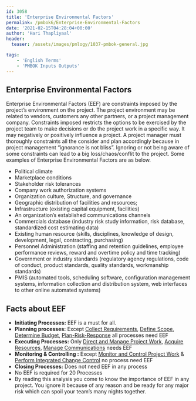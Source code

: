 ```yaml
---
id: 3058    
title: 'Enterprise Environmental Factors'
permalink: /pmbok6/Enterprise-Environmental-Factors
date: '2021-02-15T04:28:04+00:00'
author: 'Hari Thapliyaal'
header:
  teaser: /assets/images/pmlogy/1037-pmbok-general.jpg

tags:
    - 'English Terms'
    - 'PMBOK Inputs Outputs'
---
```


## Enterprise Environmental Factors

Enterprise Environmental Factors (EEF) are constraints imposed by the project’s environment on the project. The project environment may be related to vendors, customers any other partners, or a project management company. Constraints imposed restricts the options to be exercised by the project team to make decisions or do the project work in a specific way. It may negatively or positively influence a project. A project manager must thoroughly constraints all the consider and plan accordingly because in project management “ignorance is not bliss”. Ignoring or not being aware of some constraints can lead to a big loss/chaos/conflit to the project. Some examples of Enterprise Environmental Factors are as below.

- Political climate
- Marketplace conditions
- Stakeholder risk tolerances
- Company work authorization systems
- Organization culture, Structure, and governance
- Geographic distribution of facilities and resources;
- Infrastructure (existing capital equipment, facilities)
- An organization’s established communications channels
- Commercials database (industry risk study information, risk database, standardized cost estimating data)
- Existing human resource (skills, disciplines, knowledge of design, development, legal, contracting, purchasing)
- Personnel Administration (staffing and retention guidelines, employee performance reviews, reward and overtime policy and time tracking)
- Government or industry standards (regulatory agency regulations, code of conduct, product standards, quality standards, workmanship standards)
- PMIS (automated tools, scheduling software, configuration management systems, information collection and distribution system, web interfaces to other online automated systems)

## Facts about EEF

- **Initiating Processes:** EEF is a must for all.
- **Planning processes:** Except [Collect Requirements](/pmbok6/Collect-Requirements), [Define Scope](/pmbok6/Define-Scope), [Determine Budget](/pmbok6/Determine-Budget), [Plan-Risk-Response](/pmbok6/plan-risk-response) all processes need EEF
- **Executing Processes:** Only [Direct and Manage Project Work](/pmbok6/Direct-and-Manage-Project-Work), [Acquire Resources](/pmbok6/Acquire-Resources), [Manage Communications](/pmbok6/Manage-Communications) needs EEF
- **Monitoring &amp; Controlling :** Except [Monitor and Control Project Work](/pmbok6/Monitor-and-Control-Project-Work) & [Perform Integrated Change Control](/pmbok6/Perform-Integrated-Change-Control) no process need EEF
- **Closing Processes:** Does not need EEF in any process
- No EEF is required for 20 Processes
- By reading this analysis you come to know the importance of EEF in any project. You ignore it because of any reason and be ready for any major risk which can spoil your team’s many nights together.